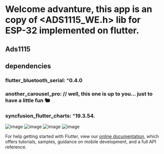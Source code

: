 

# Welcome advanture, this app is an copy of <ADS1115_WE.h> lib for ESP-32 implemented on flutter.  
## Ads1115 
## dependencies

### flutter_bluetooth_serial: ^0.4.0
### another_carousel_pro: // well, this one is up to you... just to have a little fun 🐿️
### syncfusion_flutter_charts: ^19.3.54.
 
![image](https://user-images.githubusercontent.com/42210628/143667468-3599ca71-126b-489f-85bb-cd7d2e7d3c17.png)
![image](https://user-images.githubusercontent.com/42210628/143667460-ae24c631-dabc-46f5-9d36-54bb519e71cb.png)
![image](https://user-images.githubusercontent.com/42210628/143667473-4665f22a-8072-42f5-9959-46cdfe4ba053.png)
![image](https://user-images.githubusercontent.com/42210628/143667509-0ab8c1dc-60d8-4109-bf99-ce9f6dc92be5.png)



For help getting started with Flutter, view our
[online documentation](https://flutter.dev/docs), which offers tutorials,
samples, guidance on mobile development, and a full API reference.
